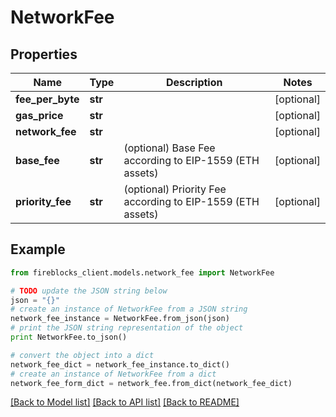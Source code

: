 # NetworkFee


## Properties
Name | Type | Description | Notes
------------ | ------------- | ------------- | -------------
**fee_per_byte** | **str** |  | [optional] 
**gas_price** | **str** |  | [optional] 
**network_fee** | **str** |  | [optional] 
**base_fee** | **str** | (optional) Base Fee according to EIP-1559 (ETH assets) | [optional] 
**priority_fee** | **str** | (optional) Priority Fee according to EIP-1559 (ETH assets) | [optional] 

## Example

```python
from fireblocks_client.models.network_fee import NetworkFee

# TODO update the JSON string below
json = "{}"
# create an instance of NetworkFee from a JSON string
network_fee_instance = NetworkFee.from_json(json)
# print the JSON string representation of the object
print NetworkFee.to_json()

# convert the object into a dict
network_fee_dict = network_fee_instance.to_dict()
# create an instance of NetworkFee from a dict
network_fee_form_dict = network_fee.from_dict(network_fee_dict)
```
[[Back to Model list]](../README.md#documentation-for-models) [[Back to API list]](../README.md#documentation-for-api-endpoints) [[Back to README]](../README.md)


